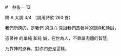 #　林後一 12

降 A 大調 4/4 （調用詩歌 260 首）

我們所誇的，是我們 的良心 見證我們憑著神的單純和純誠，

憑著神 的單純 和純 誠，在世為人，不靠屬肉體的智慧，

乃靠神的恩典，對你們更是這樣。 